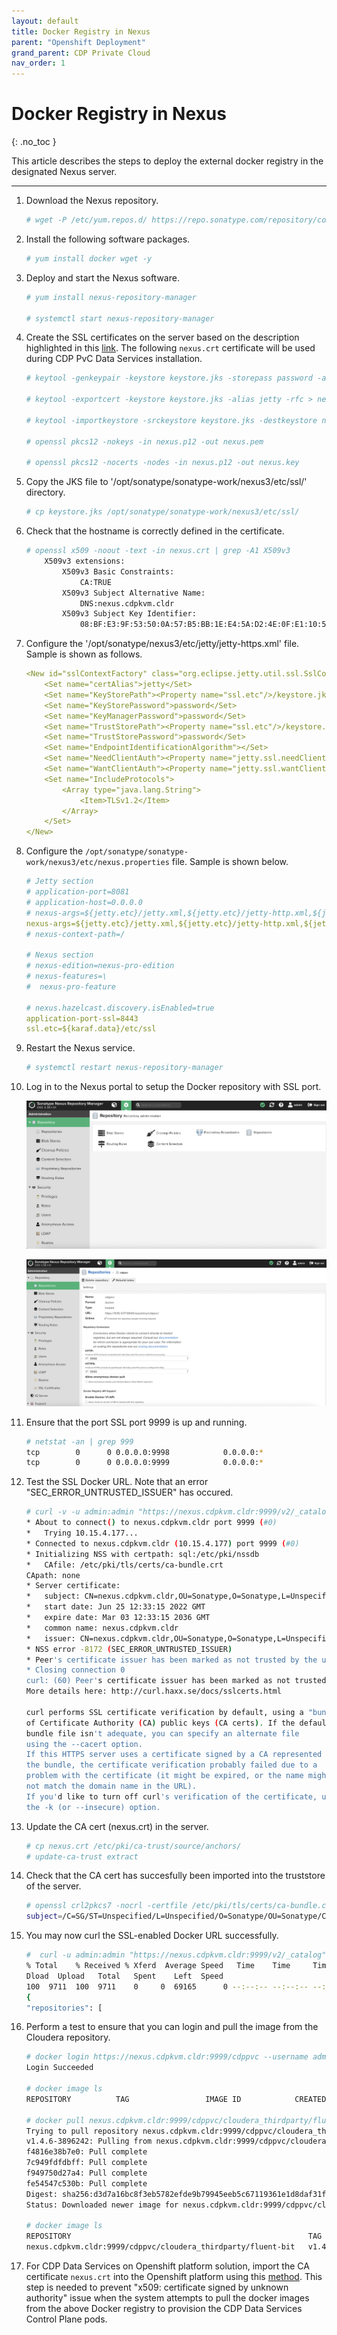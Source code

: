 ```yaml
---
layout: default
title: Docker Registry in Nexus
parent: "Openshift Deployment"
grand_parent: CDP Private Cloud
nav_order: 1
---
```


# Docker Registry in Nexus
{: .no_toc }

This article describes the steps to deploy the external docker registry in the designated Nexus server.

---


1. Download the Nexus repository.

    ```bash
    # wget -P /etc/yum.repos.d/ https://repo.sonatype.com/repository/community-hosted/rpm/sonatype-community.repo
    ```

2. Install the following software packages.

    ```bash
    # yum install docker wget -y
    ```

3. Deploy and start the Nexus software.

    ```bash
    # yum install nexus-repository-manager
    
    # systemctl start nexus-repository-manager 
    ```


4. Create the SSL certificates on the server based on the description highlighted in this [link](https://help.sonatype.com/repomanager3/nexus-repository-administration/configuring-ssl). The following `nexus.crt` certificate will be used during CDP PvC Data Services installation.

    ```bash  
    # keytool -genkeypair -keystore keystore.jks -storepass password -alias jetty -keyalg RSA -keysize 2048 -validity 5000 -keypass password -dname 'CN=nexus.cdpkvm.cldr, OU=Sonatype, O=Sonatype, L=Unspecified, ST=Unspecified, C=SG' -ext 'SAN=DNS:nexus.cdpkvm.cldr' -ext "BC=ca:true"

    # keytool -exportcert -keystore keystore.jks -alias jetty -rfc > nexus.crt

    # keytool -importkeystore -srckeystore keystore.jks -destkeystore nexus.p12 -deststoretype PKCS12

    # openssl pkcs12 -nokeys -in nexus.p12 -out nexus.pem

    # openssl pkcs12 -nocerts -nodes -in nexus.p12 -out nexus.key
    ```  
    
5. Copy the JKS file to '/opt/sonatype/sonatype-work/nexus3/etc/ssl/' directory.

    ```bash   
    # cp keystore.jks /opt/sonatype/sonatype-work/nexus3/etc/ssl/
    ```      
    
6. Check that the hostname is correctly defined in the certificate.

    ```bash 
    # openssl x509 -noout -text -in nexus.crt | grep -A1 X509v3
        X509v3 extensions:
            X509v3 Basic Constraints: 
                CA:TRUE
            X509v3 Subject Alternative Name: 
                DNS:nexus.cdpkvm.cldr
            X509v3 Subject Key Identifier: 
                08:BF:E3:9F:53:50:0A:57:B5:BB:1E:E4:5A:D2:4E:0F:E1:10:5D:11
    ```  
    
7. Configure the '/opt/sonatype/nexus3/etc/jetty/jetty-https.xml' file. Sample is shown as follows.

    ```yaml
    <New id="sslContextFactory" class="org.eclipse.jetty.util.ssl.SslContextFactory$Server">
        <Set name="certAlias">jetty</Set>
        <Set name="KeyStorePath"><Property name="ssl.etc"/>/keystore.jks</Set>
        <Set name="KeyStorePassword">password</Set>
        <Set name="KeyManagerPassword">password</Set>
        <Set name="TrustStorePath"><Property name="ssl.etc"/>/keystore.jks</Set>
        <Set name="TrustStorePassword">password</Set>
        <Set name="EndpointIdentificationAlgorithm"></Set>
        <Set name="NeedClientAuth"><Property name="jetty.ssl.needClientAuth" default="false"/></Set>
        <Set name="WantClientAuth"><Property name="jetty.ssl.wantClientAuth" default="false"/></Set>
        <Set name="IncludeProtocols">
            <Array type="java.lang.String">
                <Item>TLSv1.2</Item>
            </Array>
        </Set>
    </New>
    ``` 

8. Configure the `/opt/sonatype/sonatype-work/nexus3/etc/nexus.properties` file. Sample is shown below.

    ```yaml
    # Jetty section
    # application-port=8081
    # application-host=0.0.0.0
    # nexus-args=${jetty.etc}/jetty.xml,${jetty.etc}/jetty-http.xml,${jetty.etc}/jetty-requestlog.xml
    nexus-args=${jetty.etc}/jetty.xml,${jetty.etc}/jetty-http.xml,${jetty.etc}/jetty-https.xml,${jetty.etc}/jetty-requestlog.xml
    # nexus-context-path=/

    # Nexus section
    # nexus-edition=nexus-pro-edition
    # nexus-features=\
    #  nexus-pro-feature

    # nexus.hazelcast.discovery.isEnabled=true
    application-port-ssl=8443
    ssl.etc=${karaf.data}/etc/ssl
    ``` 

9. Restart the Nexus service.

    ```bash
    # systemctl restart nexus-repository-manager 
    ```

10. Log in to the Nexus portal to setup the Docker repository with SSL port.

    ![](../../assets/images/ocp4/nexus0.png)
    
    ![](../../assets/images/ocp4/nexus2.png)   


11. Ensure that the port SSL port 9999 is up and running.

    ```bash
    # netstat -an | grep 999
    tcp        0      0 0.0.0.0:9998            0.0.0.0:*               LISTEN     
    tcp        0      0 0.0.0.0:9999            0.0.0.0:*               LISTEN  
    ```
    
12. Test the SSL Docker URL. Note that an error "SEC_ERROR_UNTRUSTED_ISSUER" has occured.

    ```bash
    # curl -v -u admin:admin "https://nexus.cdpkvm.cldr:9999/v2/_catalog"
    * About to connect() to nexus.cdpkvm.cldr port 9999 (#0)
    *   Trying 10.15.4.177...
    * Connected to nexus.cdpkvm.cldr (10.15.4.177) port 9999 (#0)
    * Initializing NSS with certpath: sql:/etc/pki/nssdb
    *   CAfile: /etc/pki/tls/certs/ca-bundle.crt
    CApath: none
    * Server certificate:
    * 	subject: CN=nexus.cdpkvm.cldr,OU=Sonatype,O=Sonatype,L=Unspecified,ST=Unspecified,C=SG
    * 	start date: Jun 25 12:33:15 2022 GMT
    * 	expire date: Mar 03 12:33:15 2036 GMT
    * 	common name: nexus.cdpkvm.cldr
    * 	issuer: CN=nexus.cdpkvm.cldr,OU=Sonatype,O=Sonatype,L=Unspecified,ST=Unspecified,C=SG
    * NSS error -8172 (SEC_ERROR_UNTRUSTED_ISSUER)
    * Peer's certificate issuer has been marked as not trusted by the user.
    * Closing connection 0
    curl: (60) Peer's certificate issuer has been marked as not trusted by the user.
    More details here: http://curl.haxx.se/docs/sslcerts.html

    curl performs SSL certificate verification by default, using a "bundle"
    of Certificate Authority (CA) public keys (CA certs). If the default
    bundle file isn't adequate, you can specify an alternate file
    using the --cacert option.
    If this HTTPS server uses a certificate signed by a CA represented in
    the bundle, the certificate verification probably failed due to a
    problem with the certificate (it might be expired, or the name might
    not match the domain name in the URL).
    If you'd like to turn off curl's verification of the certificate, use
    the -k (or --insecure) option.

    ```


13. Update the CA cert (nexus.crt) in the server.
 
    ```bash 
    # cp nexus.crt /etc/pki/ca-trust/source/anchors/
    # update-ca-trust extract
    ```


14. Check that the CA cert has succesfully been imported into the truststore of the server.
 
    ```bash 
    # openssl crl2pkcs7 -nocrl -certfile /etc/pki/tls/certs/ca-bundle.crt | openssl pkcs7 -print_certs | grep subject | grep nexus
    subject=/C=SG/ST=Unspecified/L=Unspecified/O=Sonatype/OU=Sonatype/CN=nexus.cdpkvm.cldr
    ```


14. You may now curl the SSL-enabled Docker URL successfully.  
 
    ```bash 
    #  curl -u admin:admin "https://nexus.cdpkvm.cldr:9999/v2/_catalog" | jq
    % Total    % Received % Xferd  Average Speed   Time    Time     Time  Current
    Dload  Upload   Total   Spent    Left  Speed
    100  9711  100  9711    0     0  69165      0 --:--:-- --:--:-- --:--:-- 69364
    {
    "repositories": [
    ```

15. Perform a test to ensure that you can login and pull the image from the Cloudera repository.
 
    ```bash 
    # docker login https://nexus.cdpkvm.cldr:9999/cdppvc --username admin --password admin
    Login Succeeded
    
    # docker image ls
    REPOSITORY          TAG                 IMAGE ID            CREATED             SIZE

    # docker pull nexus.cdpkvm.cldr:9999/cdppvc/cloudera_thirdparty/fluent-bit:v1.4.6-3896242
    Trying to pull repository nexus.cdpkvm.cldr:9999/cdppvc/cloudera_thirdparty/fluent-bit ... 
    v1.4.6-3896242: Pulling from nexus.cdpkvm.cldr:9999/cdppvc/cloudera_thirdparty/fluent-bit
    f4816e38b7e0: Pull complete 
    7c949fdfdbff: Pull complete 
    f949750d27a4: Pull complete 
    fe54547c530b: Pull complete 
    Digest: sha256:d3d7a16bc8f3eb5782efde9b79945eeb5c67119361e1d8daf31f7421d795ff5f
    Status: Downloaded newer image for nexus.cdpkvm.cldr:9999/cdppvc/cloudera_thirdparty/fluent-bit:v1.4.6-3896242
    
    # docker image ls
    REPOSITORY                                                     TAG                 IMAGE ID            CREATED             SIZE
    nexus.cdpkvm.cldr:9999/cdppvc/cloudera_thirdparty/fluent-bit   v1.4.6-3896242      a5d1d3a3a3ef        2 years ago         220 MB
    ```

16. For CDP Data Services on Openshift platform solution, import the CA certificate `nexus.crt` into the Openshift platform using this [method](https://docs.openshift.com/container-platform/4.7/cicd/builds/setting-up-trusted-ca.html). This step is needed to prevent "x509: certificate signed by unknown authority" issue when the system attempts to pull the docker images from the above Docker registry to provision the CDP Data Services Control Plane pods.


